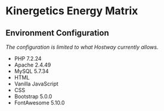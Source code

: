 # Kinergetics Energy Matrix
## Environment Configuration
*The configuration is limited to what Hostway currently allows.*
- PHP 7.2.24
- Apache 2.4.49
- MySQL 5.7.34
- HTML
- Vanilla JavaScript
- CSS
- Bootstrap 5.0.0
- FontAwesome 5.10.0
